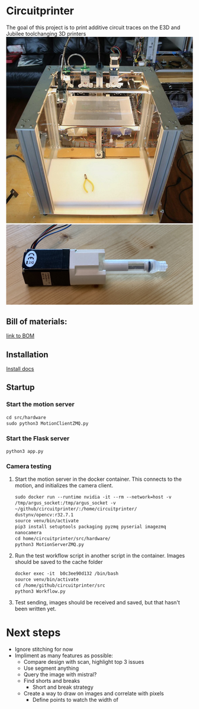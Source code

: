 # Circuitprinter
The goal of this project is to print additive circuit traces on the E3D and Jubilee toolchanging 3D printers
![E3D toolchanger with printed UV material](Documentation/media/E3D_lit_up_printing.jpeg) 
![Latest extruder revision](Documentation/media/IMG_5449.jpeg) 



## Bill of materials: 
<a href="https://docs.google.com/spreadsheets/d/1qsuu0mqhYLWQeWLX05LpEEylz75LFKVL712LdSZb1z4/edit?usp=sharing">link to BOM</a>


## Installation
[Install docs](https://github.com/npretor/circuitprinter/tree/main/src#installation)

## Startup 
### Start the motion server 
```
cd src/hardware
sudo python3 MotionClientZMQ.py
```

### Start the Flask server 
```
python3 app.py 
```



### Camera testing 
1. Start the motion server in the docker container. This connects to the motion, and initializes the camera client. 
    ```
    sudo docker run --runtime nvidia -it --rm --network=host -v /tmp/argus_socket:/tmp/argus_socket -v ~/github/circuitprinter/:/home/circuitprinter/ dustynv/opencv:r32.7.1
    source venv/bin/activate
    pip3 install setuptools packaging pyzmq pyserial imagezmq nanocamera
    cd home/circuitprinter/src/hardware/
    python3 MotionServerZMQ.py 
    ```
2. Run the test workflow script in another script in the container. Images should be saved to the cache folder 
    
    ```
    docker exec -it  b0c3ee90d132 /bin/bash
    source venv/bin/activate 
    cd /home/github/circuitprinter/src
    python3 Workflow.py 
    ```
3. Test sending, images should be received and saved, but that hasn't been written yet. 


# Next steps
- Ignore stitching for now 
- Impliment as many features as possible: 
    - Compare design with scan, highlight top 3 issues 
    - Use segment anything 
    - Query the image with mistral? 
    - Find shorts and breaks 
        - Short and break strategy 
    - Create a way to draw on images and correlate with pixels 
        - Define points to watch the width of 